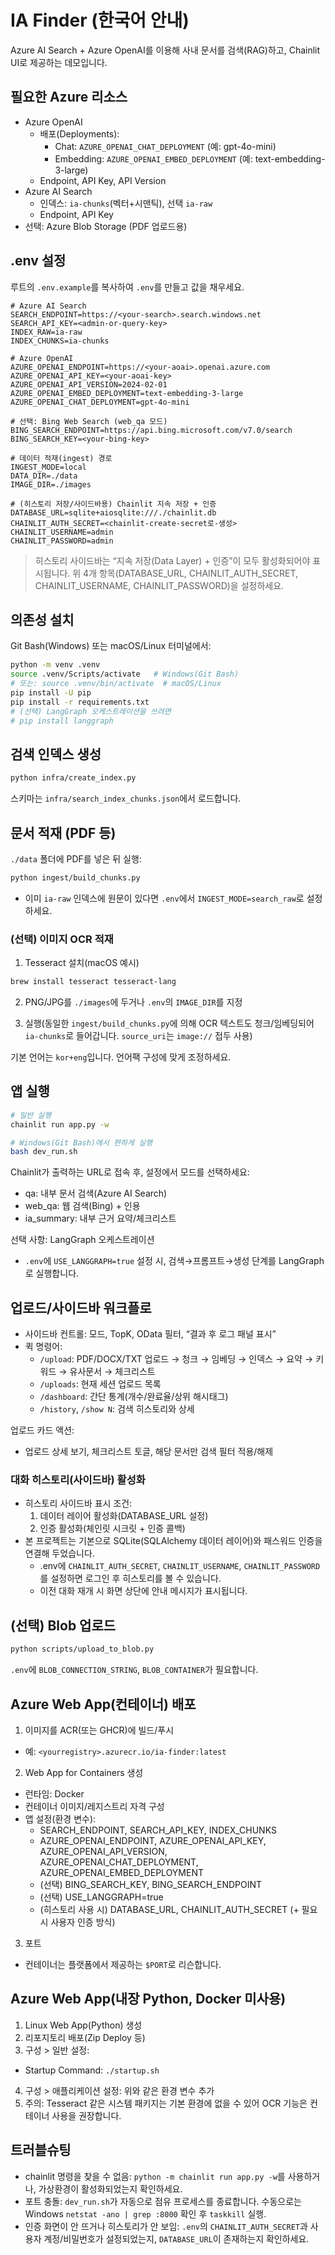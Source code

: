 # IA Finder (한국어 안내)

Azure AI Search + Azure OpenAI를 이용해 사내 문서를 검색(RAG)하고, Chainlit UI로 제공하는 데모입니다.

## 필요한 Azure 리소스

- Azure OpenAI
  - 배포(Deployments):
    - Chat: `AZURE_OPENAI_CHAT_DEPLOYMENT` (예: gpt-4o-mini)
    - Embedding: `AZURE_OPENAI_EMBED_DEPLOYMENT` (예: text-embedding-3-large)
  - Endpoint, API Key, API Version
- Azure AI Search
  - 인덱스: `ia-chunks`(벡터+시맨틱), 선택 `ia-raw`
  - Endpoint, API Key
- 선택: Azure Blob Storage (PDF 업로드용)

## .env 설정

루트의 `.env.example`를 복사하여 `.env`를 만들고 값을 채우세요.

```
# Azure AI Search
SEARCH_ENDPOINT=https://<your-search>.search.windows.net
SEARCH_API_KEY=<admin-or-query-key>
INDEX_RAW=ia-raw
INDEX_CHUNKS=ia-chunks

# Azure OpenAI
AZURE_OPENAI_ENDPOINT=https://<your-aoai>.openai.azure.com
AZURE_OPENAI_API_KEY=<your-aoai-key>
AZURE_OPENAI_API_VERSION=2024-02-01
AZURE_OPENAI_EMBED_DEPLOYMENT=text-embedding-3-large
AZURE_OPENAI_CHAT_DEPLOYMENT=gpt-4o-mini

# 선택: Bing Web Search (web_qa 모드)
BING_SEARCH_ENDPOINT=https://api.bing.microsoft.com/v7.0/search
BING_SEARCH_KEY=<your-bing-key>

# 데이터 적재(ingest) 경로
INGEST_MODE=local
DATA_DIR=./data
IMAGE_DIR=./images

# (히스토리 저장/사이드바용) Chainlit 지속 저장 + 인증
DATABASE_URL=sqlite+aiosqlite:///./chainlit.db
CHAINLIT_AUTH_SECRET=<chainlit-create-secret로-생성>
CHAINLIT_USERNAME=admin
CHAINLIT_PASSWORD=admin
```

> 히스토리 사이드바는 “지속 저장(Data Layer) + 인증”이 모두 활성화되어야 표시됩니다. 위 4개 항목(DATABASE_URL, CHAINLIT_AUTH_SECRET, CHAINLIT_USERNAME, CHAINLIT_PASSWORD)을 설정하세요.

## 의존성 설치

Git Bash(Windows) 또는 macOS/Linux 터미널에서:

```bash
python -m venv .venv
source .venv/Scripts/activate   # Windows(Git Bash)
# 또는: source .venv/bin/activate  # macOS/Linux
pip install -U pip
pip install -r requirements.txt
# (선택) LangGraph 오케스트레이션을 쓰려면
# pip install langgraph
```

## 검색 인덱스 생성

```bash
python infra/create_index.py
```

스키마는 `infra/search_index_chunks.json`에서 로드합니다.

## 문서 적재 (PDF 등)

`./data` 폴더에 PDF를 넣은 뒤 실행:

```bash
python ingest/build_chunks.py
```

- 이미 `ia-raw` 인덱스에 원문이 있다면 `.env`에서 `INGEST_MODE=search_raw`로 설정하세요.

### (선택) 이미지 OCR 적재

1) Tesseract 설치(macOS 예시)

```bash
brew install tesseract tesseract-lang
```

2) PNG/JPG를 `./images`에 두거나 `.env`의 `IMAGE_DIR`를 지정

3) 실행(동일한 `ingest/build_chunks.py`에 의해 OCR 텍스트도 청크/임베딩되어 `ia-chunks`로 들어갑니다. `source_uri`는 `image://` 접두 사용)

기본 언어는 `kor+eng`입니다. 언어팩 구성에 맞게 조정하세요.

## 앱 실행

```bash
# 일반 실행
chainlit run app.py -w

# Windows(Git Bash)에서 편하게 실행
bash dev_run.sh
```

Chainlit가 출력하는 URL로 접속 후, 설정에서 모드를 선택하세요:
- qa: 내부 문서 검색(Azure AI Search)
- web_qa: 웹 검색(Bing) + 인용
 - ia_summary: 내부 근거 요약/체크리스트

선택 사항: LangGraph 오케스트레이션
- `.env`에 `USE_LANGGRAPH=true` 설정 시, 검색→프롬프트→생성 단계를 LangGraph로 실행합니다.

## 업로드/사이드바 워크플로

- 사이드바 컨트롤: 모드, TopK, OData 필터, “결과 후 로그 패널 표시”
- 퀵 명령어:
  - `/upload`: PDF/DOCX/TXT 업로드 → 청크 → 임베딩 → 인덱스 → 요약 → 키워드 → 유사문서 → 체크리스트
  - `/uploads`: 현재 세션 업로드 목록
  - `/dashboard`: 간단 통계(개수/완료율/상위 해시태그)
  - `/history`, `/show N`: 검색 히스토리와 상세

업로드 카드 액션:
- 업로드 상세 보기, 체크리스트 토글, 해당 문서만 검색 필터 적용/해제

### 대화 히스토리(사이드바) 활성화

- 히스토리 사이드바 표시 조건:
  1) 데이터 레이어 활성화(DATABASE_URL 설정)
  2) 인증 활성화(체인릿 시크릿 + 인증 콜백)
- 본 프로젝트는 기본으로 SQLite(SQLAlchemy 데이터 레이어)와 패스워드 인증을 연결해 두었습니다.
  - .env에 `CHAINLIT_AUTH_SECRET`, `CHAINLIT_USERNAME`, `CHAINLIT_PASSWORD`를 설정하면 로그인 후 히스토리를 볼 수 있습니다.
  - 이전 대화 재개 시 화면 상단에 안내 메시지가 표시됩니다.

## (선택) Blob 업로드

```bash
python scripts/upload_to_blob.py
```

`.env`에 `BLOB_CONNECTION_STRING`, `BLOB_CONTAINER`가 필요합니다.

## Azure Web App(컨테이너) 배포

1) 이미지를 ACR(또는 GHCR)에 빌드/푸시
- 예: `<yourregistry>.azurecr.io/ia-finder:latest`

2) Web App for Containers 생성
- 런타임: Docker
- 컨테이너 이미지/레지스트리 자격 구성
- 앱 설정(환경 변수):
  - SEARCH_ENDPOINT, SEARCH_API_KEY, INDEX_CHUNKS
  - AZURE_OPENAI_ENDPOINT, AZURE_OPENAI_API_KEY, AZURE_OPENAI_API_VERSION, AZURE_OPENAI_CHAT_DEPLOYMENT, AZURE_OPENAI_EMBED_DEPLOYMENT
  - (선택) BING_SEARCH_KEY, BING_SEARCH_ENDPOINT
  - (선택) USE_LANGGRAPH=true
  - (히스토리 사용 시) DATABASE_URL, CHAINLIT_AUTH_SECRET (+ 필요 시 사용자 인증 방식)

3) 포트
- 컨테이너는 플랫폼에서 제공하는 `$PORT`로 리슨합니다.

## Azure Web App(내장 Python, Docker 미사용)

1) Linux Web App(Python) 생성
2) 리포지토리 배포(Zip Deploy 등)
3) 구성 > 일반 설정:
- Startup Command: `./startup.sh`
4) 구성 > 애플리케이션 설정: 위와 같은 환경 변수 추가
5) 주의: Tesseract 같은 시스템 패키지는 기본 환경에 없을 수 있어 OCR 기능은 컨테이너 사용을 권장합니다.

## 트러블슈팅

- chainlit 명령을 찾을 수 없음: `python -m chainlit run app.py -w`를 사용하거나, 가상환경이 활성화되었는지 확인하세요.
- 포트 충돌: `dev_run.sh`가 자동으로 점유 프로세스를 종료합니다. 수동으로는 Windows `netstat -ano | grep :8000` 확인 후 `taskkill` 실행.
- 인증 화면이 안 뜨거나 히스토리가 안 보임: `.env`의 `CHAINLIT_AUTH_SECRET`과 사용자 계정/비밀번호가 설정되었는지, `DATABASE_URL`이 존재하는지 확인하세요.
